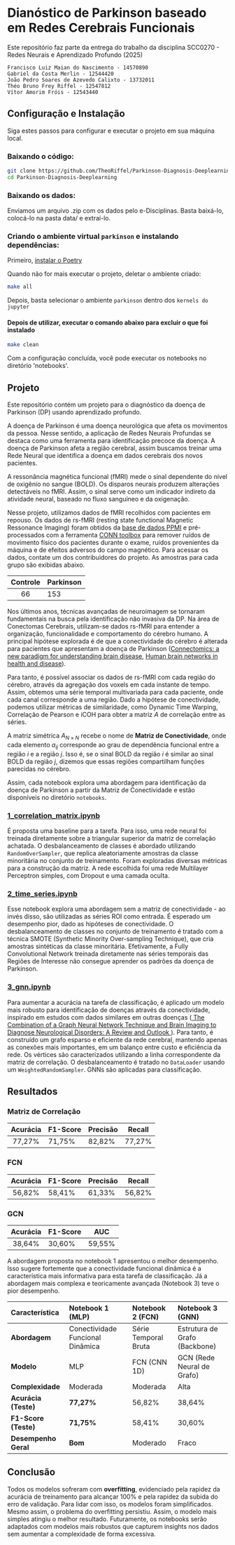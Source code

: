 # Dianóstico de Parkinson baseado em Redes Cerebrais Funcionais

Este repositório faz parte da entrega do trabalho da disciplina SCC0270 - Redes Neurais e Aprendizado Profundo (2025)

    Francisco Luiz Maian do Nascimento - 14570890
    Gabriel da Costa Merlin - 12544420
    João Pedro Soares de Azevedo Calixto - 13732011
    Théo Bruno Frey Riffel - 12547812
    Vítor Amorim Fróis - 12543440

## Configuração e Instalação

Siga estes passos para configurar e executar o projeto em sua máquina local.

### Baixando o código:
``` bash
git clone https://github.com/TheoRiffel/Parkinson-Diagnosis-Deeplearning.git
cd Parkinson-Diagnosis-Deeplearning
```
### Baixando os dados:
Enviamos um arquivo .zip com os dados pelo e-Disciplinas. Basta baixá-lo, colocá-lo na pasta data/ e extraí-lo.

### Criando o ambiente virtual `parkinson` e instalando dependências:

Primeiro, [instalar o Poetry](https://python-poetry.org/docs/#installing-with-the-official-installer)

Quando não for mais executar o projeto, deletar o ambiente criado:
``` bash
make all
```
Depois, basta selecionar o ambiente `parkinson` dentro dos `kernels do jupyter`

#### Depois de utilizar, executar o comando abaixo para excluir o que foi instalado
``` bash
make clean
```

Com a configuração concluída, você pode executar os notebooks no diretório 'notebooks'.

## Projeto

Este repositório contém um projeto para o diagnóstico da doença de Parkinson (DP) usando aprendizado profundo.

A doença de Parkinson é uma doença neurológica que afeta os movimentos da pessoa. Nesse sentido, a aplicação de Redes Neurais Profundas se destaca como uma ferramenta para identificação precoce da doença. A doença de Parkinson afeta a região cerebral, assim buscamos treinar uma Rede Neural que identifica a doença em dados cerebrais dos novos pacientes.

A ressonância magnética funcional (fMRI) mede o sinal dependente do nível de oxigênio no sangue (BOLD). Os disparos neurais produzem alterações detectáveis no fMRI. Assim, o sinal serve como um indicador indireto da atividade neural, baseado no fluxo sanguíneo e da oxigenação.

Nesse projeto, utilizamos dados de fMRI recolhidos com pacientes em repouso. Os dados de rs-fMRI (resting state functional Magnetic Ressonance Imaging) foram obtidos da [base de dados PPMI](https://www.ppmi-info.org/PPMI) e pré-processados com a ferramenta [CONN toolbox](https://web.conn-toolbox.org/) para remover ruídos de movimento físico dos pacientes durante o exame, ruídos provenientes da máquina e de efeitos adversos do campo magnético. Para acessar os dados, contate um dos contribuidores do projeto. As amostras para cada grupo são exibidas abaixo.

| Controle 	| Parkinson 	|
|:--------:	|-----------	|
| 66       	| 153       	|

Nos últimos anos, técnicas avançadas de neuroimagem se tornaram fundamentais na busca pela identificação não invasiva da DP. Na área de Conectomas Cerebrais, utilizam-se dados rs-fMRI para entender a organização, funcionalidade e comportamento do cérebro humano. A principal hipótese explorada é de que a conectividade do cérebro é alterada para pacientes que apresentam a doença de Parkinson ([Connectomics: a new paradigm for understanding brain disease](https://pubmed.ncbi.nlm.nih.gov/24726580/), [Human brain networks in health and disease](https://pubmed.ncbi.nlm.nih.gov/19494774/)).

Para tanto, é possível associar os dados de rs-fMRI com cada região do cérebro, através da agregação dos voxels em cada instante de tempo. Assim, obtemos uma série temporal multivariada para cada paciente, onde cada canal corresponde a uma região. Dado a hipótese de conectividade, podemos utilizar métricas de similaridade, como Dynamic Time Warping, Correlação de Pearson e iCOH para obter a matriz $A$ de correlação entre as séries. 

A matriz simétrica $A_{N \times N}$ recebe o nome de **Matriz de Conectividade**, onde cada elemento $a_{ij}$ corresponde ao grau de dependência funcional entre a região $i$ e a região $j$. Isso é, se o sinal BOLD da região $i$ é similar ao sinal BOLD da região $j$, dizemos que essas regiões compartilham funções parecidas no cérebro. 

Assim, cada notebook explora uma abordagem para identificação da doença de Parkinson a partir da Matriz de Conectividade e estão disponíveis no diretório `notebooks`.

### [1_correlation_matrix.ipynb](notebooks/1_correlation_matrix.ipynb)
É proposta uma baseline para a tarefa. Para isso, uma rede neural foi treinada diretamente sobre a triangular superior da matriz de correlação achatada. O desbalanceamento de classes é abordado utilizando `RandomOverSampler`, que replica aleatoriamente amostras da classe minoritária no conjunto de treinamento. Foram exploradas diversas métricas para a construção da matriz. A rede escolhida foi uma rede Multilayer Perceptron simples, com Dropout e uma camada oculta.

### [2_time_series.ipynb](notebooks/2_time_series.ipynb)
Esse notebook explora uma abordagem sem a matriz de conectividade - ao invés disso, são utilizadas as séries ROI como entrada. É esperado um desempenho pior, dado as hipóteses de conectividade. O desbalanceamento de classes no conjunto de treinamento é tratado com a técnica SMOTE (Synthetic Minority Over-sampling Technique), que cria amostras sintéticas da classe minoritária.
Efetivamente, a Fully Convolutional Network treinada diretamente nas séries temporais das Regiões de Interesse não consegue aprender os padrões da doença de Parkinson.

### [3_gnn.ipynb](notebooks/3_gnn.ipynb)
Para aumentar a acurácia na tarefa de classificação, é aplicado um modelo mais robusto para identificação de doenças através da conectividade, inspirado em estudos com dados similares em outras doenças ([ The Combination of a Graph Neural Network Technique and Brain Imaging to Diagnose Neurological Disorders: A Review and Outlook ](https://pubmed.ncbi.nlm.nih.gov/37891830/)). Para tanto, é construído um grafo esparso e eficiente da rede cerebral, mantendo apenas as conexões mais importantes, em um balanço entre custo e eficiência da rede. Os vértices são caracterizados utilizando a linha correspondente da matriz de correlação. O desbalanceamento é tratado no `DataLoader` usando um `WeightedRandomSampler`. GNNs são aplicadas para classificação. 

## Resultados
### Matriz de Correlação
| Acurácia | F1-Score | Precisão | Recall |
|:--------:|----------|----------|--------|
| 77,27%   | 71,75%   | 82,82%   | 77,27% |

### FCN
| Acurácia | F1-Score | Precisão | Recall |
|:--------:|----------|----------|--------|
| 56,82%   | 58,41%   | 61,33%   | 56,82% |

### GCN
| Acurácia | F1-Score | AUC    |
|:--------:|----------|--------|
| 38,64%   | 30,60%   | 59,55% |

A abordagem proposta no notebook 1 apresentou o melhor desempenho. Isso sugere fortemente que a conectividade funcional dinâmica é a característica mais informativa para esta tarefa de classificação. Já a abordagem mais complexa e teoricamente avançada (Notebook 3) teve o pior desempenho.

| Característica | Notebook 1 (MLP) | Notebook 2 (FCN) | Notebook 3 (GNN) |
| :--- | :--- | :--- | :--- |
| **Abordagem** | Conectividade Funcional Dinâmica | Série Temporal Bruta | Estrutura de Grafo (Backbone) |
| **Modelo** | MLP | FCN (CNN 1D) | GCN (Rede Neural de Grafo) |
| **Complexidade** | Moderada | Moderada | Alta |
| **Acurácia (Teste)** | **77,27%** | 56,82% | 38,64% |
| **F1-Score (Teste)** | **71,75%** | 58,41% | 30,60% |
| **Desempenho Geral** | **Bom** | Moderado | Fraco |

## Conclusão
Todos os modelos sofreram com **overfitting**, evidenciado pela rapidez da acurácia de treinamento para alcançar 100% e pela rapidez da subida do erro de validação. Para lidar com isso, os modelos foram simplificados. Mesmo assim, o problema do overfitting persistiu. Assim, o modelo mais simples atingiu o melhor resultado. Futuramente, os notebooks serão adaptados com modelos mais robustos que capturem insights nos dados sem aumentar a complexidade de forma excessiva.
